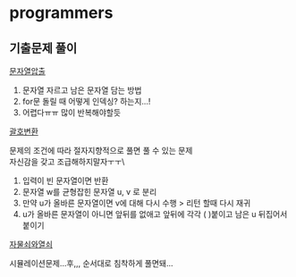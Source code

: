 # programmers

## 기출문제 풀이

[문자열압출](./문자열압축/Main.java)
1. 문자열 자르고 남은 문자열 담는 방법
2. for문 돌릴 때 어떻게 인덱싱? 하는지...!
3. 어렵다ㅠㅠ 많이 반복해야할듯

[괄호변환](./괄호변환/Main.java)

 문제의 조건에 따라 절자지향적으로 풀면 풀 수 있는 문제 \
 자신감을 갖고 조급해하지말자ㅜㅜ\
1. 입력이 빈 문자열이면 반환
2. 문자열 w를 균형잡힌 문자열 u, v 로 분리
3. 만약 u가 올바른 문자열이면 v에 대해 다시 수행 > 리턴 할때 다시 재귀
4. u가 올바른 문자열이 아니면 앞뒤를 없애고 앞뒤에 각각 ( )붙이고 남은 u 뒤집어서 붙이기 

[자물쇠와열쇠](./자물쇠와열쇠/Main.java)

시뮬레이션문제...후,,,
순서대로 침착하게 풀면돼...

